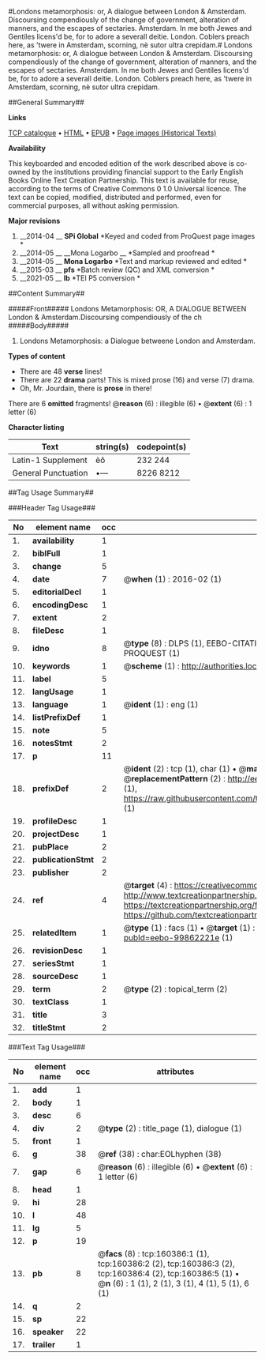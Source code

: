 #Londons metamorphosis: or, A dialogue between London & Amsterdam. Discoursing compendiously of the change of government, alteration of manners, and the escapes of sectaries. Amsterdam. In me both Jewes and Gentiles licens'd be, for to adore a severall deitie. London. Coblers preach here, as 'twere in Amsterdam, scorning, nè sutor ultra crepidam.#
Londons metamorphosis: or, A dialogue between London & Amsterdam. Discoursing compendiously of the change of government, alteration of manners, and the escapes of sectaries. Amsterdam. In me both Jewes and Gentiles licens'd be, for to adore a severall deitie. London. Coblers preach here, as 'twere in Amsterdam, scorning, nè sutor ultra crepidam.

##General Summary##

**Links**

[TCP catalogue](http://www.ota.ox.ac.uk/tcp/)  • 
[HTML](http://tei.it.ox.ac.uk/tcp/Texts-HTML/free/A88/A88502.html)  • 
[EPUB](http://tei.it.ox.ac.uk/tcp/Texts-EPUB/free/A88/A88502.epub) • 
[Page images (Historical Texts)](https://historicaltexts.jisc.ac.uk/eebo-99862221e)

**Availability**

This keyboarded and encoded edition of the work described above is co-owned by the
    institutions providing financial support to the Early English Books Online Text Creation
    Partnership. This text is available for reuse, according to the terms of  Creative Commons 0 1.0 Universal
    licence. The text can be copied, modified, distributed and performed, even for commercial
    purposes, all without asking permission.

**Major revisions**

1. __2014-04 __ __SPi Global__ *Keyed and coded from ProQuest page images *
1. __2014-05 __ __Mona Logarbo __ *Sampled and proofread *
1. __2014-05 __ __Mona Logarbo__ *Text and markup reviewed and edited *
1. __2015-03 __ __pfs__ *Batch review (QC) and XML conversion *
1. __2021-05 __ __lb__ *TEI P5 conversion *

##Content Summary##

#####Front#####
Londons Metamorphosis: OR, A DIALOGUE BETWEEN London & Amsterdam.Discoursing compendiously of the ch
#####Body#####

1. Londons Metamorphosis: a Dialogue betweene London and Amsterdam.

**Types of content**

  * There are 48 **verse** lines!
  * There are 22 **drama** parts! This is mixed prose (16) and verse (7) drama.
  * Oh, Mr. Jourdain, there is **prose** in there!

There are 6 **omitted** fragments! 
 @__reason__ (6) : illegible (6)  •  @__extent__ (6) : 1 letter (6)

**Character listing**


|Text|string(s)|codepoint(s)|
|---|---|---|
|Latin-1 Supplement|èô|232 244|
|General Punctuation|•—|8226 8212|

##Tag Usage Summary##

###Header Tag Usage###

|No|element name|occ|attributes|
|---|---|---|---|
|1.|__availability__|1||
|2.|__biblFull__|1||
|3.|__change__|5||
|4.|__date__|7| @__when__ (1) : 2016-02 (1)|
|5.|__editorialDecl__|1||
|6.|__encodingDesc__|1||
|7.|__extent__|2||
|8.|__fileDesc__|1||
|9.|__idno__|8| @__type__ (8) : DLPS (1), EEBO-CITATION (1), VID (1), EEBO-PROQUEST (1), STC (3), PROQUEST (1)|
|10.|__keywords__|1| @__scheme__ (1) : http://authorities.loc.gov/ (1)|
|11.|__label__|5||
|12.|__langUsage__|1||
|13.|__language__|1| @__ident__ (1) : eng (1)|
|14.|__listPrefixDef__|1||
|15.|__note__|5||
|16.|__notesStmt__|2||
|17.|__p__|11||
|18.|__prefixDef__|2| @__ident__ (2) : tcp (1), char (1)  •  @__matchPattern__ (2) : ([0-9\-]+):([0-9IVX]+) (1), (.+) (1)  •  @__replacementPattern__ (2) : http://eebo.chadwyck.com/downloadtiff?vid=$1&page=$2 (1), https://raw.githubusercontent.com/textcreationpartnership/Texts/master/tcpchars.xml#$1 (1)|
|19.|__profileDesc__|1||
|20.|__projectDesc__|1||
|21.|__pubPlace__|2||
|22.|__publicationStmt__|2||
|23.|__publisher__|2||
|24.|__ref__|4| @__target__ (4) : https://creativecommons.org/publicdomain/zero/1.0/ (1), http://www.textcreationpartnership.org/docs/. (1), https://textcreationpartnership.org/faq/#faq05 (1), https://github.com/textcreationpartnership (1)|
|25.|__relatedItem__|1| @__type__ (1) : facs (1)  •  @__target__ (1) : https://data.historicaltexts.jisc.ac.uk/view?pubId=eebo-99862221e (1)|
|26.|__revisionDesc__|1||
|27.|__seriesStmt__|1||
|28.|__sourceDesc__|1||
|29.|__term__|2| @__type__ (2) : topical_term (2)|
|30.|__textClass__|1||
|31.|__title__|3||
|32.|__titleStmt__|2||


###Text Tag Usage###

|No|element name|occ|attributes|
|---|---|---|---|
|1.|__add__|1||
|2.|__body__|1||
|3.|__desc__|6||
|4.|__div__|2| @__type__ (2) : title_page (1), dialogue (1)|
|5.|__front__|1||
|6.|__g__|38| @__ref__ (38) : char:EOLhyphen (38)|
|7.|__gap__|6| @__reason__ (6) : illegible (6)  •  @__extent__ (6) : 1 letter (6)|
|8.|__head__|1||
|9.|__hi__|28||
|10.|__l__|48||
|11.|__lg__|5||
|12.|__p__|19||
|13.|__pb__|8| @__facs__ (8) : tcp:160386:1 (1), tcp:160386:2 (2), tcp:160386:3 (2), tcp:160386:4 (2), tcp:160386:5 (1)  •  @__n__ (6) : 1 (1), 2 (1), 3 (1), 4 (1), 5 (1), 6 (1)|
|14.|__q__|2||
|15.|__sp__|22||
|16.|__speaker__|22||
|17.|__trailer__|1||
